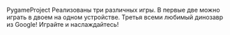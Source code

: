 PygameProject
Реализованы три различных игры. В первые две можно играть в двоем на одном устройстве. Третья всеми любимый динозавр из Google! Играйте и наслаждайтесь!
